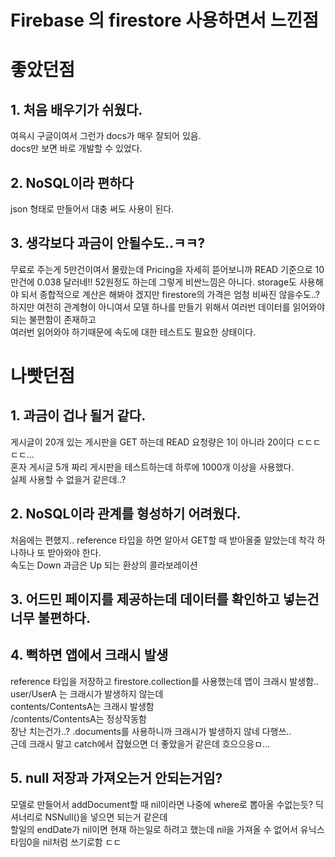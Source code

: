 # Firebase 의 firestore 사용하면서 느낀점

# 좋았던점
## 1. 처음 배우기가 쉬웠다.  
여윽시 구글이여서 그런가 docs가 매우 잘되어 있음.   
docs만 보면 바로 개발할 수 있었다.

## 2. NoSQL이라 편하다
json 형태로 만들어서 대충 써도 사용이 된다.

## 3. 생각보다 과금이 안될수도..ㅋㅋ?
무료로 주는게 5만건이여서 몰랐는데 Pricing을 자세히 뜯어보니까
READ 기준으로 10만건에 0.038 달러네!!
52원정도 하는데 그렇게 비싼느낌은 아니다.
storage도 사용해야 되서 종합적으로 계산은 해봐야 겠지만 firestore의 가격은 엄청 비싸진 않을수도..?
하지만 여전히 관계형이 아니여서 모델 하나를 만들기 위해서 여러번 데이터를 읽어와야 되는 불편함이 존재하고  
여러번 읽어와야 하기때문에 속도에 대한 테스트도 필요한 상태이다.


# 나빳던점

## 1. 과금이 겁나 될거 같다.
게시글이 20개 있는 게시판을 GET 하는데 READ 요청량은 1이 아니라 20이다 ㄷㄷㄷㄷㄷ...   
혼자 게시글 5개 짜리 게시판을 테스트하는데 하루에 1000개 이상을 사용했다.  
실제 사용할 수 없을거 같은데..?

## 2. NoSQL이라 관계를 형성하기 어려웠다.
처음에는 편했지.. reference 타입을 하면 알아서 GET할 때 받아올줄 알았는데 착각
하나하나 또 받아와야 한다.  
속도는 Down 과금은 Up 되는 환상의 콜라보레이션

## 3. 어드민 페이지를 제공하는데 데이터를 확인하고 넣는건 너무 불편하다.

## 4. 뻑하면 앱에서 크래시 발생
reference 타입을 저장하고 firestore.collection를 사용했는데 앱이 크래시 발생함..
user/UserA 는 크래시가 발생하지 않는데     
contents/ContentsA는 크래시 발생함   
/contents/ContentsA는 정상작동함   
장난 치는건가..?
.documents를 사용하니까 크래시가 발생하지 않네 다행쓰..   
근데 크래시 말고 catch에서 잡혔으면 더 좋았을거 같은데 흐으으응ㅁ...

## 5. null 저장과 가져오는거 안되는거임?
모델로 만들어서 addDocument할 때 nil이라면 나중에 where로 뽑아올 수없는듯?
딕셔너리로 NSNull()을 넣으면 되는거 같은데   
할일의 endDate가 nil이면 현재 하는일로 하려고 했는데 nil을 가져올 수 없어서 유닉스타임0을 nil처럼 쓰기로함 ㄷㄷ